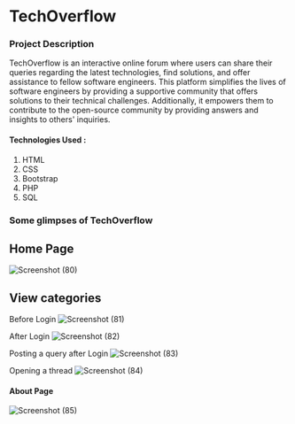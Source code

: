 # TechOverflow

### Project Description
TechOverflow is an interactive online forum where users can share their queries regarding the latest technologies, find solutions, and offer assistance to fellow software engineers. This platform simplifies the lives of software engineers by providing a supportive community that offers solutions to their technical challenges. Additionally, it empowers them to contribute to the open-source community by providing answers and insights to others' inquiries.

#### Technologies Used :
<ol>
  <li>HTML</li>
  <li>CSS</li>
  <li>Bootstrap</li>
  <li>PHP</li>
  <li>SQL</li>
</ol>

### Some glimpses of TechOverflow

## Home Page

![Screenshot (80)](https://github.com/VVSD-Charan/TechOverflow/assets/105978561/61c09ea8-ed6a-4609-b252-d8fd7c80cdc4)

## View categories<br>

Before Login
![Screenshot (81)](https://github.com/VVSD-Charan/TechOverflow/assets/105978561/b807e536-7403-41ea-8f0f-8e9918f954fb)

After Login
![Screenshot (82)](https://github.com/VVSD-Charan/TechOverflow/assets/105978561/d3af526d-9ecd-410f-80f0-ad08fd00ee4c)

Posting a query after Login
![Screenshot (83)](https://github.com/VVSD-Charan/TechOverflow/assets/105978561/72e67409-e37c-40ee-8c3b-d191b52440cd)

Opening a thread
![Screenshot (84)](https://github.com/VVSD-Charan/TechOverflow/assets/105978561/25e3fd6c-bb20-461f-93cd-83ce19c009af)


#### About Page
![Screenshot (85)](https://github.com/VVSD-Charan/TechOverflow/assets/105978561/a6bd6565-a93c-4a07-a140-ae0e7072a286)

